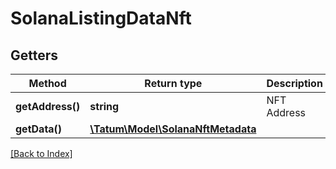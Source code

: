 # SolanaListingDataNft

## Getters

Method | Return type | Description | Notes
------------ | ------------- | ------------- | -------------
**getAddress()** | **string** | NFT Address |
**getData()** | [**\Tatum\Model\SolanaNftMetadata**](SolanaNftMetadata.md) |  |

[[Back to Index]](../index.md)

